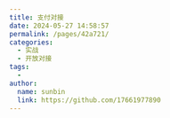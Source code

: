 ```yaml
---
title: 支付对接
date: 2024-05-27 14:58:57
permalink: /pages/42a721/
categories:
  - 实战
  - 开放对接
tags:
  - 
author: 
  name: sunbin
  link: https://github.com/17661977890
---
```

